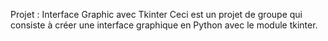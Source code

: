 Projet : Interface Graphic avec Tkinter
Ceci est un projet de groupe qui consiste à créer une interface graphique en Python avec le module tkinter.
 
